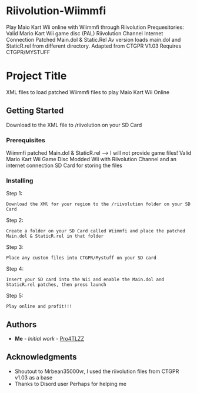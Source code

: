 # Riivolution-Wiimmfi
Play Maio Kart Wii online with Wiimmfi through Riivolution
Prequesitories:
Valid Mario Kart Wii game disc (PAL)
Riivolution Channel
Internet Connection
Patched Main.dol & Static.Rel
Av version loads main.dol and StaticR.rel from different directory.
Adapted from CTGPR V1.03 
Requires CTGPR/MYSTUFF
# Project Title
XML files to load patched Wiimmfi files to play Maio Kart Wii Online
## Getting Started

Download to the XML file to /riivolution on your SD Card

### Prerequisites

Wiimmfi patched Main.dol & StaticR.rel --> I will not provide game files!
Valid Mario Kart Wii Game Disc
Modded Wii with Riivolution Channel and an internet connection
SD Card for storing the files

### Installing

Step 1:

```
Download the XMl for your region to the /riivolution folder on your SD Card

```
Step 2:

```
Create a folder on your SD Card called Wiimmfi and place the patched Main.dol & StaticR.rel in that folder
```

Step 3:

```
Place any custom files into CTGPR/Mystuff on your SD card
```

Step 4:

```
Insert your SD card into the Wii and enable the Main.dol and StaticR.rel patches, then press launch
```

Step 5: 
```
Play online and profit!!!
```

## Authors

* **Me** - *Initial work* - [Pro4TLZZ](https://github.com/Pro4TLZZ)


## Acknowledgments

* Shoutout to Mrbean35000vr, I used the riivolution files from CTGPR v1.03 as a base
* Thanks to Disord user Perhaps for helping me
